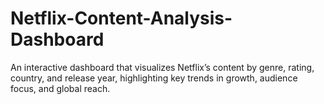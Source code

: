 # Netflix-Content-Analysis-Dashboard
An interactive dashboard that visualizes Netflix’s content by genre, rating, country, and release year, highlighting key trends in growth, audience focus, and global reach.
